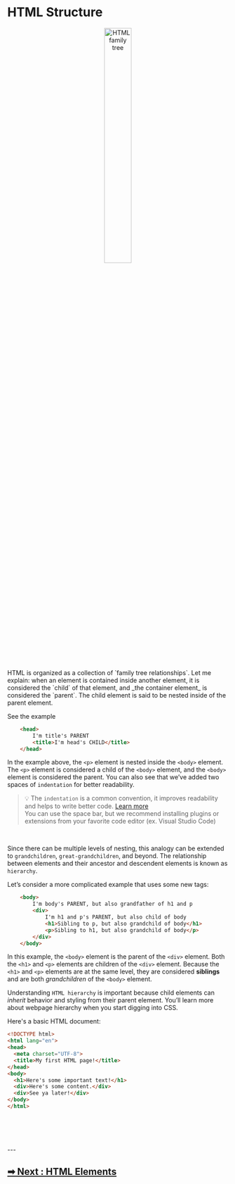 
# HTML Structure
<p align="center">
  <img width=35% height=37% src="https://user-images.githubusercontent.com/50701501/93736254-b7ba2380-fc1a-11ea-9392-4093a6eb1c7b.jpg" alt="HTML family tree">
</p>
HTML is organized as a collection of `family tree relationships`. Let me explain: when an element is contained inside another element, it is considered the `child` of that element, and _the container element_ is considered the `parent`. The child element is said to be nested inside of the parent element.

See the example
```HTML
    <head>
        I'm title's PARENT  
        <title>I'm head's CHILD</title>
    </head>
```

In the example above, the `<p>` element is nested inside the `<body>` element. The `<p>` element is considered a child of the `<body>` element, and the `<body>` element is considered the parent. You can also see that we’ve added two spaces of `indentation` for better readability.
<br>

> 💡 The `indentation` is a common convention, it improves readability and helps to write better code. [Learn more](https://www.w3schools.com/html/html5_syntax.asp) <br>
> You can use the space bar, but we recommend installing plugins or extensions from your favorite code editor (ex. Visual Studio Code)
<br>

Since there can be multiple levels of nesting, this analogy can be extended to `grandchildren`, `great-grandchildren`, and beyond. The relationship between elements and their ancestor and descendent elements is known as `hierarchy`.

Let’s consider a more complicated example that uses some new tags:

```HTML
    <body>
        I'm body's PARENT, but also grandfather of h1 and p 
        <div>
            I'm h1 and p's PARENT, but also child of body 
            <h1>Sibling to p, but also grandchild of body</h1>
            <p>Sibling to h1, but also grandchild of body</p>
        </div>
    </body>
```

In this example, the `<body>` element is the parent of the `<div>` element. Both the `<h1>` and `<p>` elements are children of the `<div>` element. Because the `<h1>` and `<p>` elements are at the same level, they are considered **siblings** and are both _grandchildren_ of the `<body>` element.

Understanding `HTML hierarchy` is important because child elements can _inherit_ behavior and styling from their parent element. You’ll learn more about webpage hierarchy when you start digging into CSS.

Here's a basic HTML document:
```HTML
<!DOCTYPE html>
<html lang="en">
<head>
  <meta charset="UTF-8">
  <title>My first HTML page!</title>
</head>
<body>
  <h1>Here's some important text!</h1>
  <div>Here's some content.</div>
  <div>See ya later!</div>
</body>
</html>
```
<br>
<br>
<br>
<br>
---

## [➡ Next :  HTML Elements](/03-elements.md)